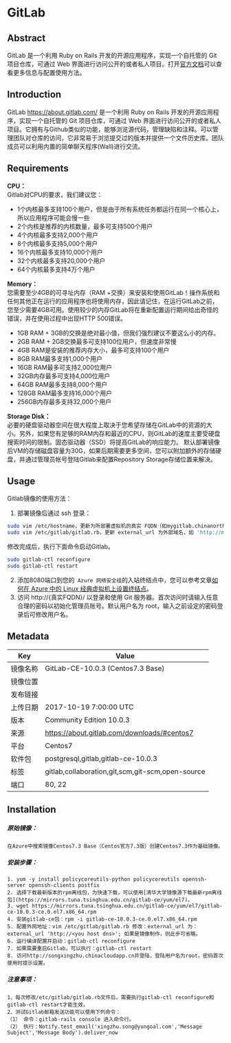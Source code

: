 # GitLab

## Abstract
GitLab 是一个利用 Ruby on Rails 开发的开源应用程序，实现一个自托管的 Git 项目仓库，可通过 Web 界面进行访问公开的或者私人项目。打开[官方文档](https://docs.gitlab.com/ce/README.html)可以查看更多信息与配置使用方法。

## Introduction
GitLab https://about.gitlab.com/ 是一个利用 Ruby on Rails 开发的开源应用程序，实现一个自托管的 Git 项目仓库，可通过 Web 界面进行访问公开的或者私人项目。它拥有与Github类似的功能，能够浏览源代码，管理缺陷和注释。可以管理团队对仓库的访问，它非常易于浏览提交过的版本并提供一个文件历史库。团队成员可以利用内置的简单聊天程序(Wall)进行交流。
## Requirements
**CPU：** <br/>
Gitlab对CPU的要求，我们建议您：
- 1个内核最多支持100个用户，但是由于所有系统任务都运行在同一个核心上，所以应用程序可能会慢一些
- 2个内核是推荐的内核数量，最多可支持500个用户
- 4个内核最多支持2,000个用户
- 8个内核最多支持5,000个用户
- 16个内核最多支持10,000个用户
- 32个内核最多支持20,000个用户
- 64个内核最多支持4万个用户

**Memory：** <br/>
您需要至少4GB的可寻址内存（RAM +交换）来安装和使用GitLab！操作系统和任何其他正在运行的应用程序也将使用内存，因此请记住，在运行GitLab之前，您至少需要4GB可用。使用较少的内存GitLab将在重新配置运行期间给出奇怪的错误，并在使用过程中出现HTTP 500错误。

- 1GB RAM + 3GB的交换是绝对最小值，但我们强烈建议不要这么小的内存。
- 2GB RAM + 2GB交换最多可支持100位用户，但速度非常慢
- 4GB RAM是安装的推荐内存大小，最多可支持100个用户
- 8GB RAM最多支持1,000个用户
- 16GB RAM最多可支持2,000位用户
- 32GB内存最多可支持4,000位用户
- 64GB RAM最多支持8,000个用户
- 128GB RAM最多支持16,000个用户
- 256GB内存最多支持32,000个用户

**Storage Disk：** <br/>
必要的硬盘驱动器空间在很大程度上取决于您希望存储在GitLab中的资源的大小。另外，如果您有足够的RAM内存和最近的CPU，则GitLab的速度主要受硬盘搜索时间的限制。固态驱动器（SSD）将提高GitLab的响应能力。
默认部署镜像后VM的存储磁盘容量为30G，如果后期需要更多空间，您可以附加额外的存储硬盘，并通过管理员帐号登陆Gitlab来配置Repository Storage存储位置来解决。


## Usage
Gitlab镜像的使用方法：
1. 部署镜像后通过 ssh 登录：<br/>

``` Bash
sudo vim /etc/hostname，更新为所部署虚拟机的真实 FQDN（如mygitlab.chinanorth.cloudapp.chinacloudapi.cn）
sudo vim /etc/gitlab/gitlab.rb，更新 external_url 为外部域名，如 'http://mygitlab.norch.chinacloudapp.cn' 
```

修改完成后，执行下面命令启动Gitlab。

``` Bash
sudo gitlab-ctl reconfigure
sudo gitlab-ctl restart
```

2. 添加8080端口到您的` Azure 网络安全组`的入站终结点中，您可以参考文章[如何在 Azure 中的 Linux 经典虚拟机上设置终结点](https://docs.azure.cn/zh-cn/virtual-machines/linux/classic/setup-endpoints)。<br/>
3. 访问 http://{真实FQDN}/ 以登录和使用 Git 服务器。首次访问时请输入任意合理的密码以初始化管理员账号。默认用户名为 root，输入之前设定的密码登录后可修改用户名。

## Metadata

|Key|Value|
|---|-----|
|镜像名称|GitLab-CE-10.0.3 (Centos7.3 Base)|
|镜像位置||
|发布链接||
|上传日期|2017-10-19 7:00:00 UTC|
|版本|Community Edition 10.0.3|
|来源|https://about.gitlab.com/downloads/#centos7 |
|平台|Centos7|
|软件包|postgresql,gitlab,gitlab-ce-10.0.3|
|标签|gitlab,collaboration,git,scm,git-scm,open-source|
|端口|80, 22|

## Installation

##### 原始镜像：
    在Azure中搜索镜像Centos7.3 Base（Centos官方7.3版）创建Centos7.3作为基础镜像。
##### 安装步骤：

	1. yum -y install policycoreutils-python policycoreutils openssh-server openssh-clients postfix
	2. 选择下载最新版本的rpm离线包，为快速下载，可以使用[清华大学镜像源下载最新rpm离线包](https://mirrors.tuna.tsinghua.edu.cn/gitlab-ce/yum/el7)。
	3. wget https://mirrors.tuna.tsinghua.edu.cn/gitlab-ce/yum/el7/gitlab-ce-10.0.3-ce.0.el7.x86_64.rpm
	4. 安装gitlab-ce包：rpm -i gitlab-ce-10.0.3-ce.0.el7.x86_64.rpm
	5. 配置外网地址：vim /etc/gitlab/gitlab.rb 修改：external_url 为：external_url 'http://<you host dns>'; 如果是镜像制作，则此步可省略。
	6. 运行编译配置并启动：gitlab-ctl reconfigure
	7. 如果需要重启Gitlab，可以执行：gitlab-ctl restart
	8. 访问http://songxingzhu.chinacloudapp.cn并登陆，登陆用户名为root，密码首次使用时提示设置。

##### 注意事项：
    1、每次修改/etc/gitlab/gitlab.rb文件后，需要执行gitlab-ctl reconfigure和gitlab-ctl restart才能生效。
    2、测试Gitlab邮箱发送功能可以使用下列命令：
	（1） 命令：gitlab-rails console 进入命令行。
	（2） 执行：Notify.test_email('xingzhu.song@yungoal.com','Message Subject','Message Body').deliver_now